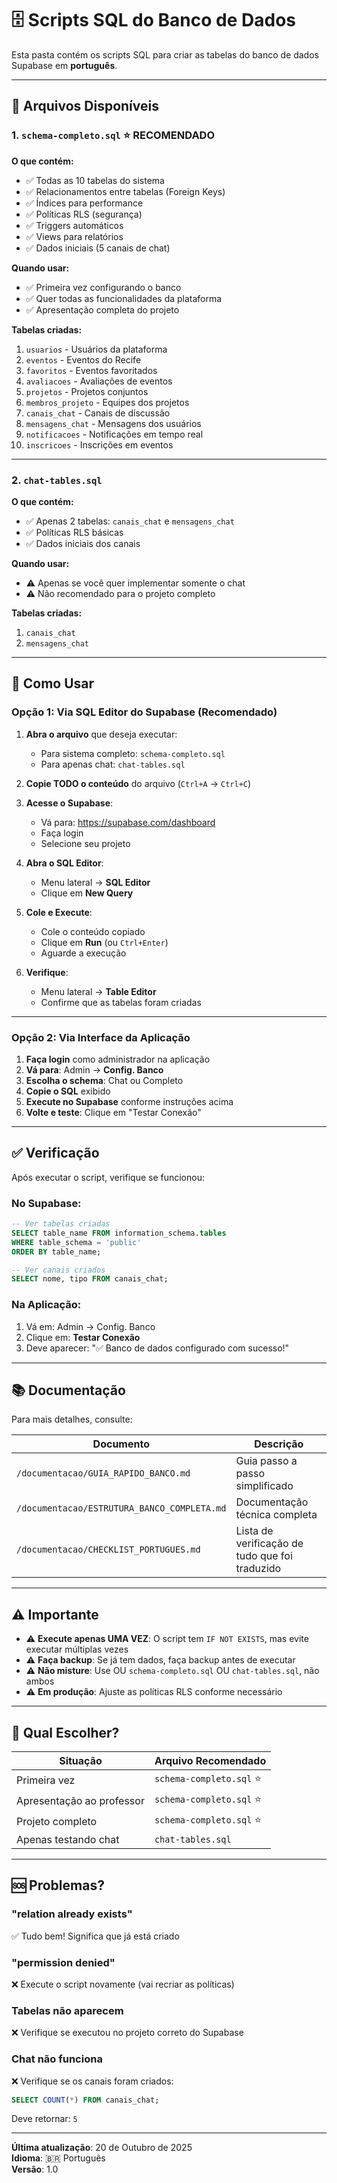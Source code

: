 # 🗄️ Scripts SQL do Banco de Dados

Esta pasta contém os scripts SQL para criar as tabelas do banco de dados Supabase em **português**.

---

## 📁 Arquivos Disponíveis

### 1. `schema-completo.sql` ⭐ **RECOMENDADO**
**O que contém:**
- ✅ Todas as 10 tabelas do sistema
- ✅ Relacionamentos entre tabelas (Foreign Keys)
- ✅ Índices para performance
- ✅ Políticas RLS (segurança)
- ✅ Triggers automáticos
- ✅ Views para relatórios
- ✅ Dados iniciais (5 canais de chat)

**Quando usar:**
- ✅ Primeira vez configurando o banco
- ✅ Quer todas as funcionalidades da plataforma
- ✅ Apresentação completa do projeto

**Tabelas criadas:**
1. `usuarios` - Usuários da plataforma
2. `eventos` - Eventos do Recife
3. `favoritos` - Eventos favoritados
4. `avaliacoes` - Avaliações de eventos
5. `projetos` - Projetos conjuntos
6. `membros_projeto` - Equipes dos projetos
7. `canais_chat` - Canais de discussão
8. `mensagens_chat` - Mensagens dos usuários
9. `notificacoes` - Notificações em tempo real
10. `inscricoes` - Inscrições em eventos

---

### 2. `chat-tables.sql`
**O que contém:**
- ✅ Apenas 2 tabelas: `canais_chat` e `mensagens_chat`
- ✅ Políticas RLS básicas
- ✅ Dados iniciais dos canais

**Quando usar:**
- ⚠️ Apenas se você quer implementar somente o chat
- ⚠️ Não recomendado para o projeto completo

**Tabelas criadas:**
1. `canais_chat`
2. `mensagens_chat`

---

## 🚀 Como Usar

### Opção 1: Via SQL Editor do Supabase (Recomendado)

1. **Abra o arquivo** que deseja executar:
   - Para sistema completo: `schema-completo.sql`
   - Para apenas chat: `chat-tables.sql`

2. **Copie TODO o conteúdo** do arquivo (`Ctrl+A` → `Ctrl+C`)

3. **Acesse o Supabase**:
   - Vá para: https://supabase.com/dashboard
   - Faça login
   - Selecione seu projeto

4. **Abra o SQL Editor**:
   - Menu lateral → **SQL Editor**
   - Clique em **New Query**

5. **Cole e Execute**:
   - Cole o conteúdo copiado
   - Clique em **Run** (ou `Ctrl+Enter`)
   - Aguarde a execução

6. **Verifique**:
   - Menu lateral → **Table Editor**
   - Confirme que as tabelas foram criadas

---

### Opção 2: Via Interface da Aplicação

1. **Faça login** como administrador na aplicação
2. **Vá para**: Admin → **Config. Banco**
3. **Escolha o schema**: Chat ou Completo
4. **Copie o SQL** exibido
5. **Execute no Supabase** conforme instruções acima
6. **Volte e teste**: Clique em "Testar Conexão"

---

## ✅ Verificação

Após executar o script, verifique se funcionou:

### No Supabase:
```sql
-- Ver tabelas criadas
SELECT table_name FROM information_schema.tables 
WHERE table_schema = 'public' 
ORDER BY table_name;

-- Ver canais criados
SELECT nome, tipo FROM canais_chat;
```

### Na Aplicação:
1. Vá em: Admin → Config. Banco
2. Clique em: **Testar Conexão**
3. Deve aparecer: "✅ Banco de dados configurado com sucesso!"

---

## 📚 Documentação

Para mais detalhes, consulte:

| Documento | Descrição |
|-----------|-----------|
| `/documentacao/GUIA_RAPIDO_BANCO.md` | Guia passo a passo simplificado |
| `/documentacao/ESTRUTURA_BANCO_COMPLETA.md` | Documentação técnica completa |
| `/documentacao/CHECKLIST_PORTUGUES.md` | Lista de verificação de tudo que foi traduzido |

---

## ⚠️ Importante

- ⚠️ **Execute apenas UMA VEZ**: O script tem `IF NOT EXISTS`, mas evite executar múltiplas vezes
- ⚠️ **Faça backup**: Se já tem dados, faça backup antes de executar
- ⚠️ **Não misture**: Use OU `schema-completo.sql` OU `chat-tables.sql`, não ambos
- ⚠️ **Em produção**: Ajuste as políticas RLS conforme necessário

---

## 🎯 Qual Escolher?

| Situação | Arquivo Recomendado |
|----------|---------------------|
| Primeira vez | `schema-completo.sql` ⭐ |
| Apresentação ao professor | `schema-completo.sql` ⭐ |
| Projeto completo | `schema-completo.sql` ⭐ |
| Apenas testando chat | `chat-tables.sql` |

---

## 🆘 Problemas?

### "relation already exists"
✅ Tudo bem! Significa que já está criado

### "permission denied"
❌ Execute o script novamente (vai recriar as políticas)

### Tabelas não aparecem
❌ Verifique se executou no projeto correto do Supabase

### Chat não funciona
❌ Verifique se os canais foram criados:
```sql
SELECT COUNT(*) FROM canais_chat;
```
Deve retornar: `5`

---

**Última atualização**: 20 de Outubro de 2025  
**Idioma**: 🇧🇷 Português  
**Versão**: 1.0
